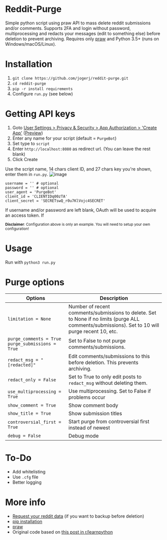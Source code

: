 # Reddit-Purge
Simple python script using praw API to mass delete reddit submissions and/or comments. Supports 2FA and login without password, multiprocessing and redacts your messages (edit to something else) before deletion to prevent archiving. Requires only [praw](https://praw.readthedocs.io/en/latest/) and Python 3.5+ (runs on Windows/macOS/Linux).

# Installation

1. `git clone https://github.com/jogerj/reddit-purge.git`
2. `cd reddit-purge`
3. `pip -r install requirements`
4. Configure `run.py` (see below)

# Getting API keys

1. Goto [User Settings > Privacy & Security > App Authorization > 'Create App'](https://old.reddit.com/prefs/apps/) ([Preview](https://user-images.githubusercontent.com/30559735/85273407-da069e80-b47d-11ea-93ba-02fe69e2016f.png))
2. Enter any name for your script (default = `PurgeBot`)
3. Set type to `script`
4. Enter `http://localhost:8080` as redirect url. (You can leave the rest blank)
5. Click Create

Use the script name, 14 chars client ID, and 27 chars key you're shown, enter them in `run.py`.
![image](https://user-images.githubusercontent.com/30559735/85273897-7df04a00-b47e-11ea-8b35-0e827d3d0cec.png)
```
username = '' # optional
password = '' # optional
user_agent = 'PurgeBot'
client_id = 'CLIENTIDq00zTA'
client_secret = 'SECRETswQ_r0u7KlVojc4SECRET'
```
If username and/or password are left blank, OAuth will be used to acquire an access token.
If 

<sup>**Disclaimer**: Configuration above is only an example. You will need to setup your own configuration!</sup>
# Usage
Run with `python3 run.py`

# Purge options
| Options                                             | Description                                                                                                                                      |
|-----------------------------------------------------|--------------------------------------------------------------------------------------------------------------------------------------------------|
| `limitation = None`                                 | Number of recent comments/submissions to delete. Set to None if no limits (purge ALL comments/submissions). Set to 10 will purge recent 10, etc. |
| `purge_comments = True`  `purge_submissions = True` | Set to False to not purge comments/submissions.                                                                                                  |
| `redact_msg = "[redacted]"`                         | Edit comments/submissions to this before deletion. This prevents archiving.                                                                      |
| `redact_only = False`                               | Set to True to only edit posts to `redact_msg` without deleting them.                                                                            |
| `use_multiprocessing = True`                        | Use multiprocessing. Set to False if problems occur                                                                                              |
| `show_comment = True`                               | Show comment body                                                                                                                                |
| `show_title = True`                                 | Show submission titles                                                                                                                           |
| `controversial_first = True`                        | Start purge from controversial first instead of newest                                                                                           |
| `debug = False`                                     | Debug mode                                                                                                                                       |
# To-Do
* Add whitelisting
* Use `.cfg` file
* Better logging

# More info
* [Request your reddit data](https://www.reddit.com/settings/data-request) (if you want to backup before deletion)
* [pip installation](https://pip.pypa.io/en/stable/installing/)
* [praw](https://praw.readthedocs.io/en/latest/)
* Original code based on [this post in r/learnpython](https://www.reddit.com/r/learnpython/comments/aoq9yj/reddit_script_to_delete_all_comments_and/)
